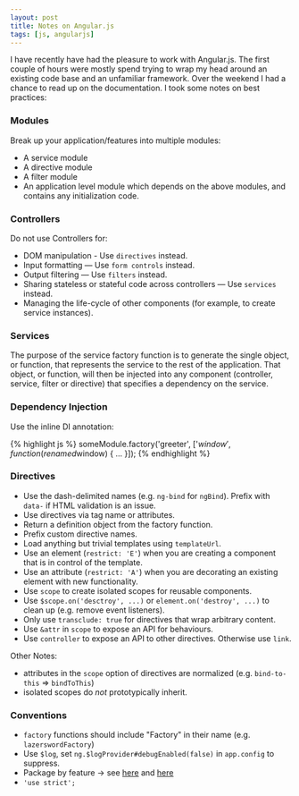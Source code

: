 ```yaml
---
layout: post
title: Notes on Angular.js
tags: [js, angularjs]
---
```


I have recently have had the pleasure to work with Angular.js. The
first couple of hours were mostly spend trying to wrap my head around
an existing code base and an unfamiliar framework. Over the weekend I
had a chance to read up on the documentation. I took some notes on
best practices:

### Modules

Break up your application/features into multiple modules:

- A service module
- A directive module
- A filter module
- An application level module which depends on the above modules, and
  contains any initialization code.

### Controllers

Do not use Controllers for:

- <abbr>DOM</abbr> manipulation - Use `directives` instead.
- Input formatting — Use `form controls` instead.
- Output filtering — Use `filters` instead.
- Sharing stateless or stateful code across controllers — Use
  `services` instead.
- Managing the life-cycle of other components (for example, to create
  service instances).

### Services

The purpose of the service factory function is to generate the single
object, or function, that represents the service to the rest of the
application. That object, or function, will then be injected into any
component (controller, service, filter or directive) that specifies a
dependency on the service.

### Dependency Injection

Use the inline DI annotation:

{% highlight js %}
someModule.factory('greeter', ['$window', function(renamed$window) {
    ...
}]);
{% endhighlight %}

### Directives

- Use the dash-delimited names (e.g. `ng-bind` for `ngBind`). Prefix
  with `data-` if <abbr>HTML</abbr> validation is an issue.
- Use directives via tag name or attributes.
- Return a definition object from the factory function.
- Prefix custom directive names.
- Load anything but trivial templates using `templateUrl`.
- Use an element (`restrict: 'E'`) when you are creating a component
  that is in control of the template.
- Use an attribute (`restrict: 'A'`) when you are decorating an
  existing element with new functionality.
- Use `scope` to create isolated scopes for reusable components.
- Use `$scope.on('desctroy', ...)` or `element.on('destroy', ...)` to
  clean up (e.g. remove event listeners).
- Only use `transclude: true` for directives that wrap arbitrary
  content.
- Use `&attr` in `scope` to expose an <abbr>API</abbr> for
  behaviours.
- Use `controller` to expose an <abbr>API</abbr> to other
  directives. Otherwise use `link`.

Other Notes:

- attributes in the `scope` option of directives are normalized
  (e.g. `bind-to-this` => `bindToThis`)
- isolated scopes do *not* prototypically inherit.


### Conventions

- `factory` functions should include "Factory" in their name
  (e.g. `lazerswordFactory`)
- Use `$log`, set `ng.$logProvider#debugEnabled(false)` in
  `app.config` to suppress.
- Package by feature -> see
  [here](http://clintberry.com/2013/modular-angularjs-application-design/)
  and
  [here](http://cliffmeyers.com/blog/2013/4/21/code-organization-angularjs-javascript)
- `'use strict';`
